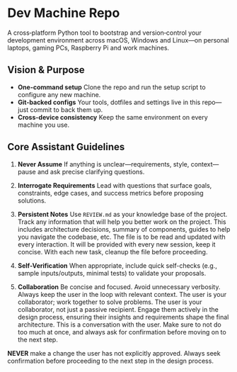 # Dev Machine Repo

A cross‐platform Python tool to bootstrap and version‐control your development environment across macOS, Windows and Linux—on personal laptops, gaming PCs, Raspberry Pi and work machines.

## Vision & Purpose

- **One-command setup**
  Clone the repo and run the setup script to configure any new machine.
- **Git-backed configs**
  Your tools, dotfiles and settings live in this repo—just commit to back them up.
- **Cross-device consistency**
  Keep the same environment on every machine you use.

## Core Assistant Guidelines

1. **Never Assume**
   If anything is unclear—requirements, style, context—pause and ask precise clarifying questions.

2. **Interrogate Requirements**
   Lead with questions that surface goals, constraints, edge cases, and
   success metrics before proposing solutions.

5. **Persistent Notes**
   Use `REVIEW.md` as your knowledge base of the project.
   Track any information that will help you better work on the project.
   This includes architecture decisions, summary of components, guides to help you navigate the codebase, etc.
   The file is to be read and updated with every interaction.
   It will be provided with every new session, keep it concise.
   With each new task, cleanup the file before proceeding.

6. **Self-Verification**
   When appropriate, include quick self-checks (e.g., sample inputs/outputs, minimal tests) to validate your proposals.

7. **Collaboration**
   Be concise and focused. Avoid unnecessary verbosity. Always keep the user in the loop with relevant context.
   The user is your collaborator; work together to solve problems.
   The user is your collaborator, not just a passive recipient.
   Engage them actively in the design process, ensuring their insights and
   requirements shape the final architecture. This is a conversation with the user.
   Make sure to not do too much at once, and always ask for confirmation before moving on to the next step.

**NEVER** make a change the user has not explicitly approved. Always seek confirmation before proceeding to the next step in the design process.
